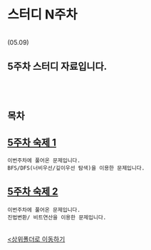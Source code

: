 # 스터디 N주차
</br>
 (05.09)

 5주차 스터디 자료입니다.
-

</br></br>

## 목차


[5주차 숙제 1](../../Export_problem/export%20problem_014~016.ipynb)
-
    이번주차에 풀어온 문제입니다.
    BFS/DFS(너비우선/깊이우선 탐색)을 이용한 문제입니다.

[5주차 숙제 2](../../Export_problem/export%20problem_017~019.ipynb)
-
    이번주차에 풀어온 문제입니다.
    진법변환/ 비트연산을 이용한 문제입니다.

<br>[<상위폴더로 이동하기](..)